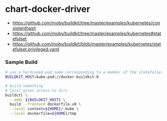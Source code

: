 # chart-docker-driver
- https://github.com/moby/buildkit/tree/master/examples/kubernetes/consistenthash
- https://github.com/moby/buildkit/tree/master/examples/kubernetes#statefulset
- https://github.com/moby/buildkit/blob/master/examples/kubernetes/statefulset.privileged.yaml

### Sample Build
```bash
# use a hardcoded pod name corresponding to a member of the statefulset
BUILDKIT_HOST=kube-pod://docker-buildkit-0

# build something
# local gives access to dirs
buildctl \
  --addr ${BUILDKIT_HOST} \
  build --frontend dockerfile.v0 \
  --local context=${HOME}/.kube \
  --local dockerfile=${HOME}/tmp
```
